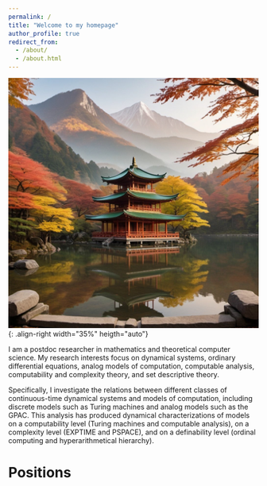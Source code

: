 ```yaml
---
permalink: /
title: "Welcome to my homepage"
author_profile: true
redirect_from: 
  - /about/
  - /about.html
---
```

![zen](/images/zen.png){: .align-right width="35%" heigth="auto"} 

I am a postdoc researcher in mathematics and theoretical computer science. My research interests focus on dynamical systems, ordinary differential equations, analog models of computation, computable analysis, computability and complexity theory, and set descriptive theory. 

Specifically, I investigate the relations between different classes of continuous-time dynamical systems and models of computation, including discrete models such as Turing machines and analog models such as the GPAC. This analysis has produced dynamical characterizations of models on a computability level (Turing machines and computable analysis), on a complexity level (EXPTIME and PSPACE), and on a definability level (ordinal computing and hyperarithmetical hierarchy). 

# Positions



